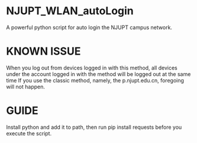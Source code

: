 # NJUPT_WLAN_autoLogin
A powerful python script for auto login the NJUPT campus network.


# KNOWN ISSUE
When you log out from devices logged in with this method, all devices under the account logged in with the method will be logged out at the same time
If you use the classic method, namely, the p.njupt.edu.cn, foregoing will not happen.

# GUIDE
Install python and add it to path, then run
    pip install requests
before you execute the script.


